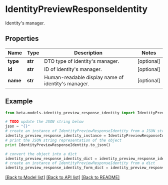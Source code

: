 # IdentityPreviewResponseIdentity

Identity's manager.

## Properties
Name | Type | Description | Notes
------------ | ------------- | ------------- | -------------
**type** | **str** | DTO type of identity&#39;s manager. | [optional] 
**id** | **str** | ID of identity&#39;s manager. | [optional] 
**name** | **str** | Human-readable display name of identity&#39;s manager. | [optional] 

## Example

```python
from beta.models.identity_preview_response_identity import IdentityPreviewResponseIdentity

# TODO update the JSON string below
json = "{}"
# create an instance of IdentityPreviewResponseIdentity from a JSON string
identity_preview_response_identity_instance = IdentityPreviewResponseIdentity.from_json(json)
# print the JSON string representation of the object
print IdentityPreviewResponseIdentity.to_json()

# convert the object into a dict
identity_preview_response_identity_dict = identity_preview_response_identity_instance.to_dict()
# create an instance of IdentityPreviewResponseIdentity from a dict
identity_preview_response_identity_form_dict = identity_preview_response_identity.from_dict(identity_preview_response_identity_dict)
```
[[Back to Model list]](../README.md#documentation-for-models) [[Back to API list]](../README.md#documentation-for-api-endpoints) [[Back to README]](../README.md)


